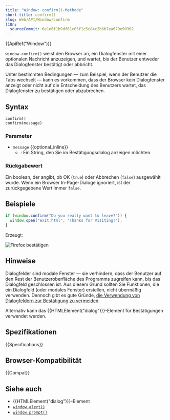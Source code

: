 ```yaml
---
title: "Window: confirm()-Methode"
short-title: confirm()
slug: Web/API/Window/confirm
l10n:
  sourceCommit: 6e1e6f1b9df61c05f1c5c84c2b6b7ea679e90362
---
```


{{ApiRef("Window")}}

`window.confirm()` weist den Browser an, ein Dialogfenster mit einer optionalen Nachricht anzuzeigen, und wartet, bis der Benutzer entweder das Dialogfenster bestätigt oder abbricht.

Unter bestimmten Bedingungen — zum Beispiel, wenn der Benutzer die Tabs wechselt — kann es vorkommen, dass der Browser kein Dialogfenster anzeigt oder nicht auf die Entscheidung des Benutzers wartet, das Dialogfenster zu bestätigen oder abzubrechen.

## Syntax

```js-nolint
confirm()
confirm(message)
```

### Parameter

- `message` {{optional_inline}}
  - : Ein String, den Sie im Bestätigungsdialog anzeigen möchten.

### Rückgabewert

Ein boolean, der angibt, ob OK (`true`) oder Abbrechen (`false`) ausgewählt wurde. Wenn ein Browser In-Page-Dialoge ignoriert, ist der zurückgegebene Wert immer `false`.

## Beispiele

```js
if (window.confirm("Do you really want to leave?")) {
  window.open("exit.html", "Thanks for Visiting!");
}
```

Erzeugt:

![Firefox bestätigen](firefox_confirm_dialog.png)

## Hinweise

Dialogfelder sind modale Fenster — sie verhindern, dass der Benutzer auf den Rest der Benutzeroberfläche des Programms zugreifen kann, bis das Dialogfeld geschlossen ist. Aus diesem Grund sollten Sie Funktionen, die ein Dialogfeld (oder modales Fenster) erstellen, nicht übermäßig verwenden. Dennoch gibt es gute Gründe, [die Verwendung von Dialogfeldern zur Bestätigung zu vermeiden](https://alistapart.com/article/neveruseawarning/).

Alternativ kann das {{HTMLElement("dialog")}}-Element für Bestätigungen verwendet werden.

## Spezifikationen

{{Specifications}}

## Browser-Kompatibilität

{{Compat}}

## Siehe auch

- {{HTMLElement("dialog")}}-Element
- [`window.alert()`](/de/docs/Web/API/Window/alert)
- [`window.prompt()`](/de/docs/Web/API/Window/prompt)
